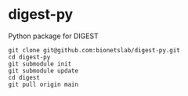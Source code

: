 # digest-py
Python package for DIGEST

```
git clone git@github.com:bionetslab/digest-py.git
cd digest-py
git submodule init
git submodule update
cd digest
git pull origin main
```



